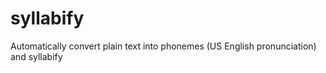 # syllabify
Automatically convert plain text into phonemes (US English pronunciation) and syllabify
